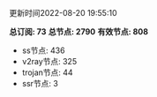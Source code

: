 更新时间2022-08-20 19:55:10

**总订阅: 73**
**总节点: 2790**
**有效节点: 808**
- ss节点: 436
- v2ray节点: 325
- trojan节点: 44
- ssr节点: 3
